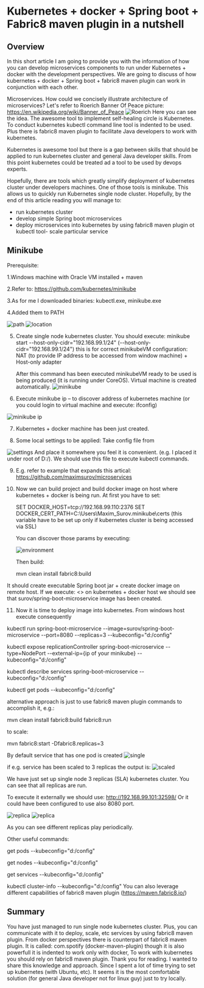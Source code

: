 
# Kubernetes + docker + Spring boot + Fabric8 maven plugin in a nutshell

## Overview

In this short article I am going to provide you with the information of how you can develop microservices components to run under Kubernetes + docker with the development perspectives. We are going to discuss of how kubernetes + docker + Spring boot + fabric8 maven plugin can work in conjunction with each other.

Microservices. How could we concisely illustrate architecture of microservices?  Let's refer to Roerich Banner Of Peace picture: https://en.wikipedia.org/wiki/Banner_of_Peace
![](docs/img/BannerOfPeace.png?raw=true "Roerich")
Here you can see the idea. The awesome tool to implement self-healing circle is Kubernetes. To conduct kubernetes kubectl command line tool is indented to be used. Plus there is fabric8 maven plugin to facilitate Java developers to work with kubernetes.

Kubernetes is awesome tool but there is a gap between skills that should be applied to run kubernetes cluster and general Java developer skills. From this point kubernetes could be treated ad a tool to be used by devops experts.

Hopefully, there are tools which greatly simplify deployment of kubernetes cluster under developers machines. One of those tools is minikube. This allows us to quickly run Kubernetes single node cluster.
Hopefully, by the end of this article reading you will manage to:

- run kubernetes cluster
- develop simple Spring boot microservices
- deploy microservices into kubernetes by using fabric8 maven plugin ot kubectl tool- scale particular service


## Minikube

Prerequisite:

1.Windows machine with Oracle VM installed + maven

2.Refer to: https://github.com/kubernetes/minikube

3.As for me I downloaded binaries: kubectl.exe, minikube.exe

4.Added them to PATH

![](docs/img/path.png?raw=true "path")
![](docs/img/location.png?raw=true "location")

5. Create single node kubernetes cluster. You should execute:
     minikube start --host-only-cidr="192.168.99.1/24"
     (--host-only-cidr="192.168.99.1/24") this is for correct minikubeVM configuration: NAT (to provide IP address to be accessed from window machine) + Host-only adapter

     After this command has been executed minikubeVM ready to be used is being produced (it is running under CoreOS).  Virtual machine is created automatically.
      ![](docs/img/minikube.png?raw=true "minikube")


6. Execute minikube ip – to discover address of kubernetes machine (or you could login to virtual machine and execute: ifconfig)

  ![](docs/img/ip.png?raw=true "minikube ip")


7. Kubernetes + docker machine has been just created.

 


8. Some local settings to be applied:
Take config file from

 ![](docs/img/settings.png?raw=true "settings")
  And place it somewhere you feel it is convenient. (e.g. I placed it under root of D:/). We should use this file to execute kubectl commands.  

9.  E.g. refer to example that expands this artical:  https://github.com/maximsurov/microservices

10. Now we can build project and build docker image on host where kubernetes + docker is being run.
    At first you have to set:

    SET DOCKER_HOST=tcp://192.168.99.110:2376
    SET DOCKER_CERT_PATH=C:\Users\Maxim_Surov\.minikube\certs
    (this variable have to be set up only if kubernetes cluster is being accessed via SSL)

    You can discover those params by executing:

    ![](docs/img/environment.png?raw=true "environment") 
     
    Then build:

    mvn clean install fabric8:build

It should create executable Spring boot jar + create docker image on remote host.
If we execute: <<docker images>> on kubernetes + docker host we should see that surov/spring-boot-microservice image has been created.

11. Now it is time to deploy image into kubernetes. From windows host execute consequently 

 kubectl run spring-boot-microservice --image=surov/spring-boot-microservice --port=8080 --replicas=3 --kubeconfig="d:/config"
 
 kubectl expose replicationController spring-boot-microservice --type=NodePort --external-ip={ip of your minikube} --kubeconfig="d:/config"
 
 kubectl describe services spring-boot-microservice --kubeconfig="d:/config"
 
 kubectl get pods --kubeconfig="d:/config"

 alternative approach is just to use fabric8 maven plugin commands to accomplish it, e.g.:
 
 mvn clean install fabric8:build fabric8:run
 
 to scale:
 
 mvn fabric8:start -Dfabric8.replicas=3
 
 By default service that has one pod is created
 ![](docs/img/single.png?raw=true "single")
 
 if e.g. service has been scaled to 3 replicas the output is:
 ![](docs/img/whole.png?raw=true "scaled")
 
 We have just set up single node 3 replicas (SLA) kubernetes cluster. You can see that all replicas are run.

 To execute it externally we should use: http://192.168.99.101:32598/
 Or it could have been configured to use also 8080 port.
 
 ![](docs/img/replica1.png?raw=true "replica")
 ![](docs/img/replica2.png?raw=true "replica")
 
 As you can see different replicas play periodically.

Other useful commands:

 get pods --kubeconfig="d:/config"

 get nodes --kubeconfig="d:/config"

 get services --kubeconfig="d:/config"

 kubectl cluster-info --kubeconfig="d:/config" 
You can also leverage different capabilities of fabric8 maven plugin (https://maven.fabric8.io/)

 
## Summary
You have just managed to run single node kubernetes cluster. Plus, you can communicate with it to deploy, scale, etc services by using fabric8 maven plugin.
From docker perspectives there is counterpart of fabric8 maven plugin. It is called: com.spotify (docker-maven-plugin) though it is also powerfull it is indented to work only with docker, To work with kubernetes you should rely on fabric8 maven plugin.
Thank you for reading. I wanted to share this knowledge and approach. Since I spent a lot of time trying to set up kubernetes (with Ubuntu, etc). It seems it is the most comfortable solution (for general Java developer not for linux guy) just to try locally.
 
